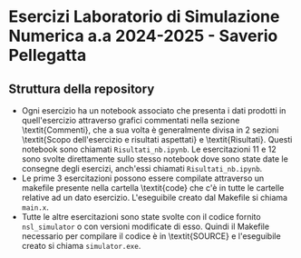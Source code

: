 # Esercizi Laboratorio di Simulazione Numerica a.a 2024-2025 - Saverio Pellegatta
## Struttura della repository
- Ogni esercizio ha un notebook associato che presenta i dati prodotti in quell'esercizio attraverso grafici commentati nella sezione <span class="math-inline">\\textit\{Commenti\}</span>, che a sua volta è generalmente divisa in 2 sezioni <span class="math-inline">\\textit\{Scopo dell'esercizio e risultati aspettati\}</span> e <span class="math-inline">\\textit\{Risultati\}</span>. Questi notebook sono chiamati `Risultati_nb.ipynb`. Le esercitazioni 11 e 12 sono svolte direttamente sullo stesso notebook dove sono state date le consegne degli esercizi, anch'essi chiamati `Risultati_nb.ipynb`.
- Le prime 3 esercitazioni possono essere compilate attraverso un makefile presente nella cartella <span class="math-inline">\\textit\{code\}</span> che c'è in tutte le cartelle relative ad un dato esercizio. L'eseguibile creato dal Makefile si chiama `main.x`.
- Tutte le altre esercitazioni sono state svolte con il codice fornito `nsl_simulator` o con versioni modificate di esso. Quindi il Makefile necessario per compilare il codice è in <span class="math-inline">\\textit\{SOURCE\}</span> e l'eseguibile creato si chiama `simulator.exe`.
